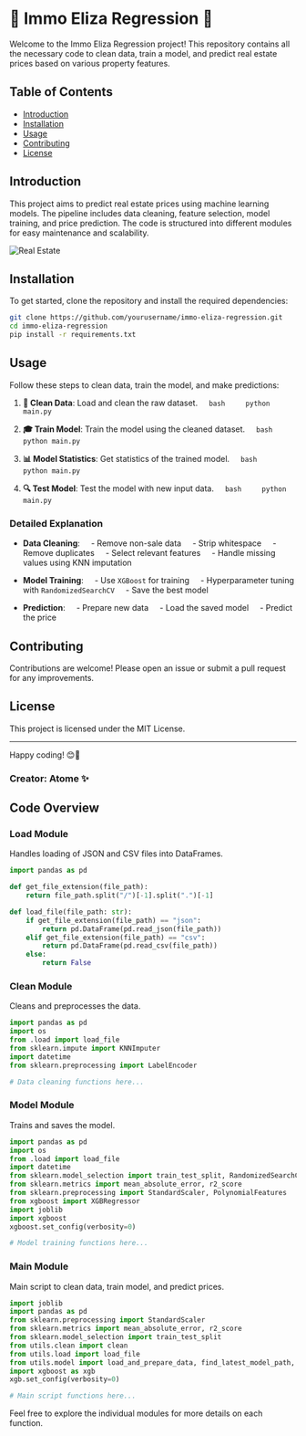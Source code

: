 
# 🏡 Immo Eliza Regression 🏡

Welcome to the Immo Eliza Regression project! This repository contains all the necessary code to clean data, train a model, and predict real estate prices based on various property features. 

## Table of Contents

- [Introduction](#introduction)
- [Installation](#installation)
- [Usage](#usage)
- [Contributing](#contributing)
- [License](#license)

## Introduction

This project aims to predict real estate prices using machine learning models. The pipeline includes data cleaning, feature selection, model training, and price prediction. The code is structured into different modules for easy maintenance and scalability.

![Real Estate](https://miro.medium.com/v2/resize:fit:1000/1*1C3GnoY-FzhqzL0MzTlWyQ.gif)

## Installation

To get started, clone the repository and install the required dependencies:

```bash
git clone https://github.com/yourusername/immo-eliza-regression.git
cd immo-eliza-regression
pip install -r requirements.txt
```

## Usage

Follow these steps to clean data, train the model, and make predictions:

1. **🧹 Clean Data**: Load and clean the raw dataset.
    ```bash
    python main.py
    ```

2. **🎓 Train Model**: Train the model using the cleaned dataset.
    ```bash
    python main.py
    ```

3. **📊 Model Statistics**: Get statistics of the trained model.
    ```bash
    python main.py
    ```

4. **🔍 Test Model**: Test the model with new input data.
    ```bash
    python main.py
    ```

### Detailed Explanation

- **Data Cleaning**: 
    - Remove non-sale data
    - Strip whitespace
    - Remove duplicates
    - Select relevant features
    - Handle missing values using KNN imputation

- **Model Training**:
    - Use `XGBoost` for training
    - Hyperparameter tuning with `RandomizedSearchCV`
    - Save the best model

- **Prediction**:
    - Prepare new data
    - Load the saved model
    - Predict the price

## Contributing

Contributions are welcome! Please open an issue or submit a pull request for any improvements.

## License

This project is licensed under the MIT License.

---

Happy coding! 😊🏡

### Creator: Atome ✨

## Code Overview

### Load Module

Handles loading of JSON and CSV files into DataFrames.

```python
import pandas as pd

def get_file_extension(file_path):
    return file_path.split("/")[-1].split(".")[-1]

def load_file(file_path: str):
    if get_file_extension(file_path) == "json":
        return pd.DataFrame(pd.read_json(file_path))
    elif get_file_extension(file_path) == "csv":
        return pd.DataFrame(pd.read_csv(file_path))
    else:
        return False
```

### Clean Module

Cleans and preprocesses the data.

```python
import pandas as pd
import os
from .load import load_file
from sklearn.impute import KNNImputer
import datetime
from sklearn.preprocessing import LabelEncoder

# Data cleaning functions here...
```

### Model Module

Trains and saves the model.

```python
import pandas as pd
import os
from .load import load_file
import datetime
from sklearn.model_selection import train_test_split, RandomizedSearchCV
from sklearn.metrics import mean_absolute_error, r2_score
from sklearn.preprocessing import StandardScaler, PolynomialFeatures
from xgboost import XGBRegressor
import joblib
import xgboost
xgboost.set_config(verbosity=0)

# Model training functions here...
```

### Main Module

Main script to clean data, train model, and predict prices.

```python
import joblib
import pandas as pd
from sklearn.preprocessing import StandardScaler
from sklearn.metrics import mean_absolute_error, r2_score
from sklearn.model_selection import train_test_split
from utils.clean import clean
from utils.load import load_file
from utils.model import load_and_prepare_data, find_latest_model_path, save_model, save_model_info, handle_categorical_data, randomized_search, grid_search
import xgboost as xgb
xgb.set_config(verbosity=0)

# Main script functions here...
```

Feel free to explore the individual modules for more details on each function.

